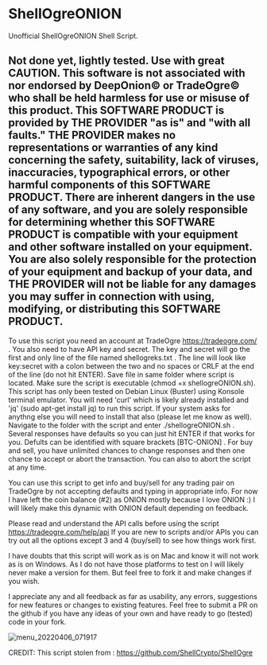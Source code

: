 # ShellOgreONION
Unofficial ShellOgreONION Shell Script.

Not done yet, lightly tested. Use with great CAUTION.
This software is not associated with nor endorsed by DeepOnion© or TradeOgre© who shall be held harmless for use or misuse of this product.
This SOFTWARE PRODUCT is provided by THE PROVIDER "as is" and "with all faults." THE PROVIDER makes no representations or warranties of any kind 
concerning the safety, suitability, lack of viruses, inaccuracies, typographical errors, or other harmful components of this SOFTWARE PRODUCT. 
There are inherent dangers in the use of any software, and you are solely responsible for determining whether this SOFTWARE PRODUCT is compatible 
with your equipment and other software installed on your equipment. You are also solely responsible for the protection of your equipment and backup 
of your data, and THE PROVIDER will not be liable for any damages you may suffer in connection with using, modifying, or distributing this SOFTWARE PRODUCT.
----------------------------------------------------------------------------------------------------------------------------------------------------
To use this script you need an account at TradeOgre https://tradeogre.com/ . You also need to have API key and secret. The key and secret will go the
first and only line of the file named shellogreks.txt . The line will look like key:secret  with a colon between the two and no spaces or CRLF at the 
end of the line (do not hit ENTER). Save file in same folder where script is located. Make sure the script is executable (chmod +x shellogreONION.sh).
This script has only been tested on Debian Linux (Buster) using Konsole terminal emulator. You will need 'curl' which is likely already installed and 
'jq' (sudo apt-get install jq) to run this script. If your system asks for anythng else you will need to install that also (please let me know as well).
Navigate to the folder with the script and enter ./shellogreONION.sh . Several responses have defaults so you can just hit ENTER if that works for you.
Defults can be identified with square brackets [BTC-ONION] . For buy and sell, you have unlimited chances to change responses and then one chance to 
accept or abort the transaction. You can also <CTRL-C> to abort the script at any time. 

You can use this script to get info and buy/sell for any trading pair on TradeOgre by not accepting defaults and typing in appropriate info. For now I
have left the coin balance (#2) as ONION mostly because I love ONION :) I will likely make this dynamic with ONION default depending on feedback.
  
Please read and understand the API calls before using the script https://tradeogre.com/help/api If you are new to scripts and/or APIs you can try out
all the options except 3 and 4 (buy/sell) to see how things work first. 
  
I have doubts that this script will work as is on Mac and know it will not work as is on Windows. As I do not have those platforms to test on I will
likely never make a version for them. But feel free to fork it and make changes if you wish.
  
I appreciate any and all feedback as far as usability, any errors, suggestions for new features or changes to existing features. Feel free to submit 
a PR on the github if you have any ideas of your own and have ready to go (tested) code in your fork. 

![menu_20220406_071917](https://user-images.githubusercontent.com/36109325/161964234-4b2f0384-9129-4fe2-a844-757ac842068d.png)


CREDIT: This script stolen from : https://github.com/ShellCrypto/ShellOgre
